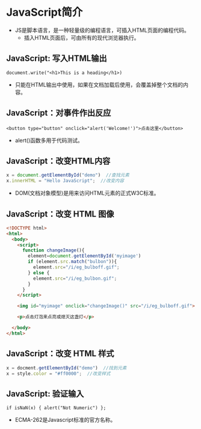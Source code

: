 # JavaScript简介

- JS是脚本语言，是一种轻量级的编程语言，可插入HTML页面的编程代码。
  - 插入HTML页面后，可由所有的现代浏览器执行。

## JavaScript: 写入HTML输出

  `document.write("<h1>This is a heading</h1>)`
- 只能在HTML输出中使用，如果在文档加载后使用，会覆盖掉整个文档的内容。

## JavaScript：对事件作出反应

  `<button type="button" onclick="alert('Welcome!')">点击这里</button>`
- alert()函数多用于代码测试。

## JavaScript：改变HTML内容

  ```js
  x = document.getElementById("demo")  //查找元素
  x.innerHTML = "Hello JavaScript";  //改变内容
  ```

- DOM(文档对象模型)是用来访问HTML元素的正式W3C标准。

## JavaScript：改变 HTML 图像

  ```html
  <!DOCTYPE html>
  <html>
    <body>
      <script>
        function changeImage(){
          element=document.getElementById('myimage')
          if (element.src.match("bulbon")){
            element.src="/i/eg_bulboff.gif";
          } else {
            element.src="/i/eg_bulbon.gif";
          }
        }
      </script>

      <img id="myimage" onclick="changeImage()" src="/i/eg_bulboff.gif">

      <p>点击灯泡来点亮或熄灭这盏灯</p>

    </body>
  </html>
  ```

## JavaScript：改变 HTML 样式

  ```js
  x = docment.getElementById("demo")  //找到元素
  x = style.color = "#ff0000";  //改变样式
  ```

## JavaScript: 验证输入

  `if isNaN(x) { alert("Not Numeric") };`

- ECMA-262是Javascript标准的官方名称。
